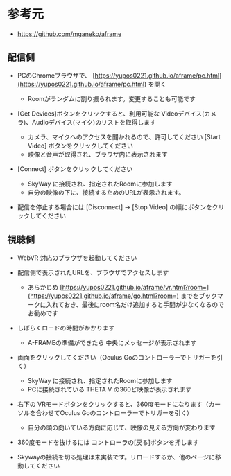 # 参考元
* https://github.com/mganeko/aframe

## 配信側
* PCのChromeブラウザで、 [https://yupos0221.github.io/aframe/pc.html](https://yupos0221.github.io/aframe/pc.html) を開く
  * Roomがランダムに割り振られます。変更することも可能です
* [Get Devices]ボタンをクリックすると、利用可能な Videoデバイス(カメラ)、Audioデバイス(マイク)のリストを取得します
  * カメラ、マイクへのアクセスを聞かれるので、許可してください
  [Start Video] ボタンをクリックしてください
  * 映像と音声が取得され、ブラウザ内に表示されます
* [Connect] ボタンをクリックしてください
  * SkyWay に接続され、指定されたRoomに参加します
  * 自分の映像の下に、接続するためのURLが表示されます。

* 配信を停止する場合には [Disconnect] → [Stop Video] の順にボタンをクリックしてください

    
## 視聴側 
* WebVR 対応のブラウザを起動してください
* 配信側で表示されたURLを、ブラウザでアクセスします
  * あらかじめ [https://yupos0221.github.io/aframe/vr.html?room=](https://yupos0221.github.io/aframe/go.html?room=) までをブックマークに入れておき、最後にroom名だけ追加すると手間が少なくなるのでお勧めです
  
* しばらくロードの時間がかかります
  * A-FRAMEの準備ができたら 中央にメッセージが表示されます
* 画面をクリックしてください（Oculus Goのコントローラーでトリガーを引く）
  * SkyWay に接続され、指定されたRoomに参加します
  * PCに接続されている THETA V の360ど映像が表示されます
* 右下の VRモードボタンをクリックすると、360度モードになります（カーソルを合わせてOculus Goのコントローラーでトリガーを引く）
  * 自分の頭の向いている方向に応じて、映像の見える方向が変わります
* 360度モードを抜けるには コントローラの[戻る]ボタンを押します
* Skywayの接続を切る処理は未実装です。リロードするか、他のページに移動してください

